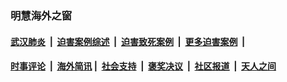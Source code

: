 
### 明慧海外之窗

####  [武汉肺炎](indexes/365.md?t=03160101) &nbsp;|&nbsp;  [迫害案例综述](indexes/328.md?t=03160101) &nbsp;|&nbsp; [迫害致死案例](indexes/277.md?t=03160101)  &nbsp;|&nbsp; [更多迫害案例](indexes/81.md?t=03160101)  &nbsp;|&nbsp; 
####  [时事评论](indexes/19.md?t=03160101) &nbsp;|&nbsp; [海外简讯](indexes/245.md?t=03160101)&nbsp;|&nbsp;  [社会支持](indexes/140.md?t=03160101) &nbsp;|&nbsp; [褒奖决议](indexes/282.md?t=03160101) &nbsp;|&nbsp; [社区报道](indexes/91.md?t=03160101)  &nbsp;|&nbsp; [天人之间](indexes/78.md?t=03160101) 

